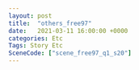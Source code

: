 ```yaml
---
layout: post
title:  "others_free97"
date:   2021-03-11 16:00:00 +0000
categories: Etc
Tags: Story Etc
SceneCode: ["scene_free97_q1_s20"]
---
```

